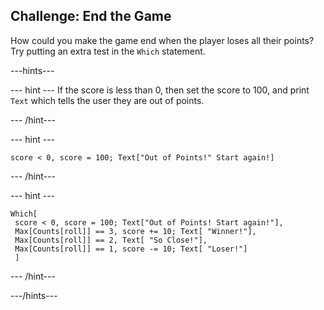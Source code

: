 ## Challenge: End the Game

How could you make the game end when the player loses all their points? Try putting an extra test in the `Which` statement.

---hints---

--- hint ---
If the score is less than 0, then set the score to 100, and print `Text` which tells the user they are out of points.

--- /hint---

--- hint ---

```
score < 0, score = 100; Text["Out of Points!" Start again!]
```
--- /hint---

--- hint ---
```
Which[
 score < 0, score = 100; Text["Out of Points! Start again!"],
 Max[Counts[roll]] == 3, score += 10; Text[ "Winner!"],
 Max[Counts[roll]] == 2, Text[ "So Close!"],
 Max[Counts[roll]] == 1, score -= 10; Text[ "Loser!"]
 ]
 ```
--- /hint---

---/hints---
